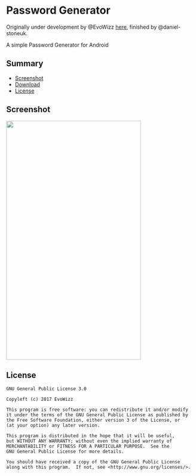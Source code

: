 # Password Generator

Originally under development by @EvoWizz [here](https://github.com/EvoWizz/password-generator), finished by @daniel-stoneuk.

A simple Password Generator for Android

## Summary
* [Screenshot](#screenshot)
* [Download](#download)
* [License](#license)

##  Screenshot
<img src="http://i.imgur.com/mHhXXQP.png" height="640" width="360" >

## License
~~~
GNU General Public License 3.0

Copyleft (c) 2017 EvoWizz

This program is free software: you can redistribute it and/or modify
it under the terms of the GNU General Public License as published by
the Free Software Foundation, either version 3 of the License, or
(at your option) any later version.

This program is distributed in the hope that it will be useful,
but WITHOUT ANY WARRANTY; without even the implied warranty of
MERCHANTABILITY or FITNESS FOR A PARTICULAR PURPOSE.  See the
GNU General Public License for more details.

You should have received a copy of the GNU General Public License
along with this program.  If not, see <http://www.gnu.org/licenses/>.
~~~


